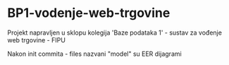 # BP1-vodenje-web-trgovine
Projekt napravljen u sklopu kolegija 'Baze podataka 1' - sustav za vođenje web trgovine - FIPU

Nakon init commita - files nazvani "model" su EER dijagrami
